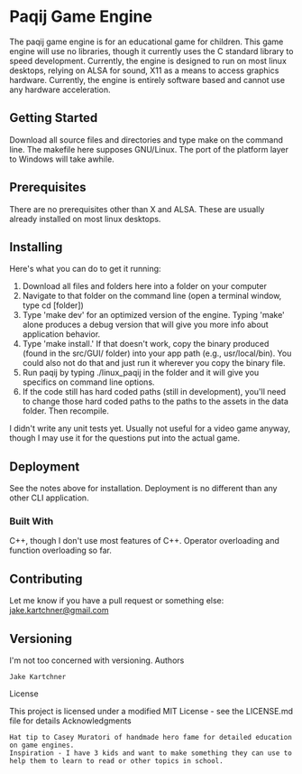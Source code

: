 # Paqij Game Engine 

The paqij game engine is for an educational game for children. This game engine will use no libraries, though it currently uses the C standard library to speed development. Currently, the engine is designed to run on most linux desktops, relying on ALSA for sound, X11 as a means to access graphics hardware. Currently, the engine is entirely software based and cannot use any hardware acceleration.

## Getting Started

Download all source files and directories and type make on the command line. The makefile here supposes GNU/Linux. The port of the platform layer to Windows will take awhile.

## Prerequisites

There are no prerequisites other than X and ALSA. These are usually already installed on most linux desktops. 

## Installing

Here's what you can do to get it running:
1. Download all files and folders here into a folder on your computer
2. Navigate to that folder on the command line (open a terminal window, type cd [folder])
3. Type 'make dev' for an optimized version of the engine. Typing 'make' alone produces a debug version that will give you more info about application behavior.
4. Type 'make install.' If that doesn't work, copy the binary produced (found in the src/GUI/ folder) into your app path (e.g., usr/local/bin). You could also not do that and just run it wherever you copy the binary file.
5. Run paqij by typing ./linux_paqij in the folder and it will give you specifics on command line options.
6. If the code still has hard coded paths (still in development), you'll need to change those hard coded paths to the paths to the assets in the data folder. Then recompile.

I didn't write any unit tests yet. Usually not useful for a video game anyway, though I may use it for the questions put into the actual game.

## Deployment

See the notes above for installation. Deployment is no different than any other CLI application.

### Built With
C++, though I don't use most features of C++. Operator overloading and function overloading so far.

## Contributing

Let me know if you have a pull request or something else: jake.kartchner@gmail.com

## Versioning

I'm not too concerned with versioning.
Authors

    Jake Kartchner

License

This project is licensed under a modified MIT License - see the LICENSE.md file for details
Acknowledgments

    Hat tip to Casey Muratori of handmade hero fame for detailed education on game engines.
    Inspiration - I have 3 kids and want to make something they can use to help them to learn to read or other topics in school.

